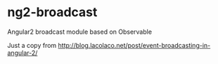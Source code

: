 # ng2-broadcast
Angular2 broadcast module based on Observable

Just a copy from http://blog.lacolaco.net/post/event-broadcasting-in-angular-2/